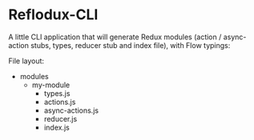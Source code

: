 # Reflodux-CLI
A little CLI application that will generate Redux modules (action / async-action stubs, types, reducer stub and index file), with Flow typings:

File layout:
- modules
  - my-module
    - types.js  
    - actions.js
    - async-actions.js
    - reducer.js
    - index.js
  
